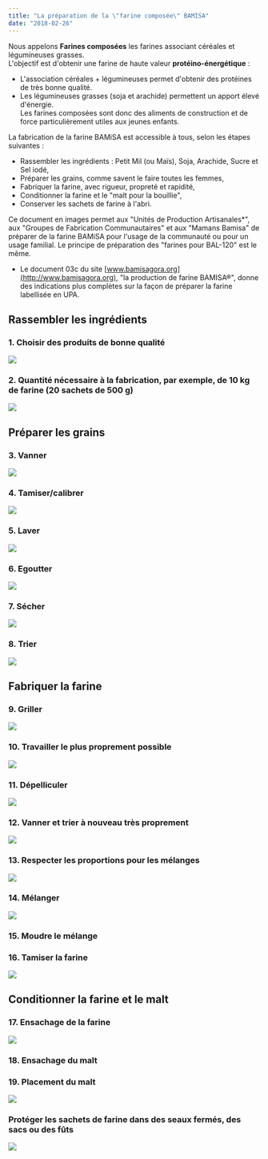 ```yaml
---
title: "La préparation de la \"farine composée\" BAMISA"
date: "2018-02-26"
---
```


<div class="teaser"><p>Nous appelons <strong>Farines composées</strong> les farines associant céréales et légumineuses grasses.<br />
L'objectif est d'obtenir une farine de haute valeur <strong>protéino-énergétique</strong> :</p>
<ul>
<li>L'association céréales + légumineuses permet d'obtenir des protéines de très bonne qualité.</li>
<li>Les légumineuses grasses (soja et arachide) permettent un apport élevé d'énergie.<br />
Les farines composées sont donc des aliments de construction et de force particulièrement utiles aux jeunes enfants.</li>
</ul></div>

La fabrication de la farine BAMiSA est accessible à tous, selon les étapes suivantes :

- Rassembler les ingrédients : Petit Mil (ou Maïs), Soja, Arachide, Sucre et Sel iodé,
- Préparer les grains, comme savent le faire toutes les femmes,
- Fabriquer la farine, avec rigueur, propreté et rapidité,
- Conditionner la farine et le "malt pour la bouillie",
- Conserver les sachets de farine à l'abri.

Ce document en images permet aux "Unités de Production Artisanales\*", aux "Groupes de Fabrication Communautaires" et aux "Mamans Bamisa" de préparer de la farine BAMiSA pour l'usage de la communauté ou pour un usage familial. Le principe de préparation des "farines pour BAL-120" est le même.

- Le document 03c du site [www.bamisagora.org](http://www.bamisagora.org), "la production de farine BAMISA®", donne des indications plus complètes sur la façon de préparer la farine labellisée en UPA.

## Rassembler les ingrédients

### 1. Choisir des produits de bonne qualité

![](d-s-bamisa-1.jpg)

### 2. Quantité nécessaire à la fabrication, par exemple, de 10 kg de farine (20 sachets de 500 g)

![](d-s-bamisa-2.jpg)

## Préparer les grains

### 3. Vanner

![](d-s-bamisa-3.jpg)

### 4. Tamiser/calibrer

![](d-s-bamisa-4.jpg)

### 5. Laver

![](d-s-bamisa-5.jpg)

### 6. Egoutter

![](d-s-bamisa-6.jpg)

### 7. Sécher

![](d-s-bamisa-7.jpg)

### 8. Trier

![](d-s-bamisa-8.jpg)

## Fabriquer la farine

### 9. Griller

![](d-s-bamisa-9.jpg)

### 10. Travailler le plus proprement possible

![](d-s-bamisa-10.jpg)

### 11. Dépelliculer

![](d-s-bamisa-11.jpg)

### 12. Vanner et trier à nouveau très proprement

![](d-s-bamisa-12.jpg)

### 13. Respecter les proportions pour les mélanges

![](d-s-bamisa-13.jpg)

### 14. Mélanger

![](d-s-bamisa-14.jpg)

### 15. Moudre le mélange

### 16. Tamiser la farine

![](d-s-bamisa-15-16.jpg)

## Conditionner la farine et le malt

### 17. Ensachage de la farine

![](d-s-bamisa-17.jpg)

### 18. Ensachage du malt

### 19. Placement du malt

![](d-s-bamisa-18-19.jpg)

### Protéger les sachets de farine dans des seaux fermés, des sacs ou des fûts

![](bamisa-20_-1.jpg)
